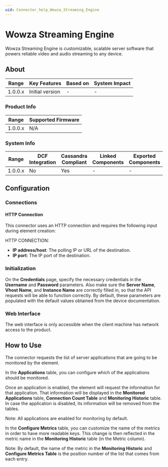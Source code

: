 ```yaml
---
uid: Connector_help_Wowza_Streaming_Engine
---
```


# Wowza Streaming Engine

Wowza Streaming Engine is customizable, scalable server software that powers reliable video and audio streaming to any device.

## About

| Range     | Key Features     | Based on     | System Impact     |
|-----------|------------------|--------------|-------------------|
| 1.0.0.x   | Initial version  | -            | -                 |

### Product Info

| Range     | Supported Firmware     |
|-----------|------------------------|
| 1.0.0.x   | N/A                    |

### System Info

| Range     | DCF Integration     | Cassandra Compliant     | Linked Components     | Exported Components     |
|-----------|---------------------|-------------------------|-----------------------|-------------------------|
| 1.0.0.x   | No                  | Yes                     | -                     | -                       |

## Configuration

### Connections

#### HTTP Connection

This connector uses an HTTP connection and requires the following input during element creation:

HTTP CONNECTION:

- **IP address/host**: The polling IP or URL of the destination.
- **IP port**: The IP port of the destination.

### Initialization

On the **Credentials** page, specify the necessary credentials in the **Username** and **Password** parameters. Also make sure the **Server Name**, **Vhost Name**, and **Instance Name** are correctly filled in, so that the API requests will be able to function correctly. By default, these parameters are populated with the default values obtained from the device documentation.

### Web Interface

The web interface is only accessible when the client machine has network access to the product.

## How to Use

The connector requests the list of server applications that are going to be monitored by the element.

In the **Applications** table, you can configure which of the applications should be monitored.

Once an application is enabled, the element will request the information for that application. That information will be displayed in the **Monitored Applications** table, **Connection Count Table** and **Monitoring Historic** table. In case the application is disabled, its information will be removed from the tables.

Note: All applications are enabled for monitoring by default.

In the **Configure Metrics** table, you can customize the name of the metrics in order to have more readable keys. This change is then reflected in the metric name in the **Monitoring Historic** table (in the Metric column).

Note: By default, the name of the metric in the **Monitoring Historic** and **Configure Metrics Table** is the position number of the list that comes from each entry.
